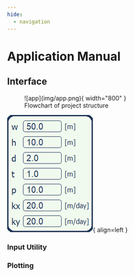 ```yaml
---
hide:
  - navigation
---
```


# Application Manual



## Interface
<figure markdown>
  ![app](img/app.png){ width="800" }
  <figcaption>Flowchart of project structure</figcaption>
</figure>

![Image title](img/input.png){ align=left }

### Input Utility

### Plotting

